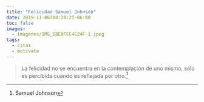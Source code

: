 ```yaml
---
title: "Felicidad Samuel Johnson"
date: 2019-11-06T00:28:21-06:00
toc: false
images:
  - imagenes/IMG_EBE8FEC4E24F-1.jpeg
tags: 
  - citas
  - motivate
---
```


> La felicidad no se encuentra en la contemplación de uno mismo, sólo es percibida cuando es reflejada por otro.[^1]
[^1]: Samuel Johnson